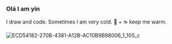  
### Olá I am yin 

I draw and code. 
Sometimes I am very cold. 
🍵 + ☕ keep me warm. 

![ECD54182-270B-4381-A12B-AC10B9B98006_1_105_c](https://user-images.githubusercontent.com/932768/154189323-4ef4f43d-df82-45c0-a932-0f6405c0b9e9.jpeg)

